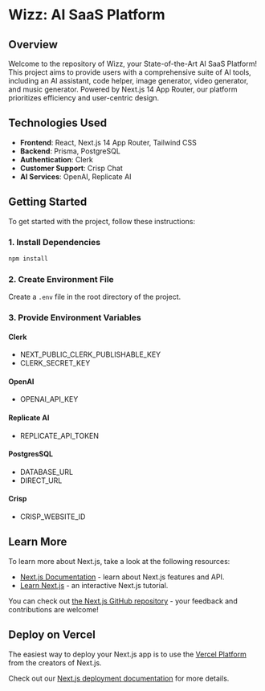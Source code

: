 # Wizz: AI SaaS Platform

## Overview

Welcome to the repository of Wizz, your State-of-the-Art AI SaaS Platform! This project aims to provide users with a comprehensive suite of AI tools, including an AI assistant, code helper, image generator, video generator, and music generator. Powered by Next.js 14 App Router, our platform prioritizes efficiency and user-centric design.

## Technologies Used

- **Frontend**: React, Next.js 14 App Router, Tailwind CSS
- **Backend**: Prisma, PostgreSQL
- **Authentication**: Clerk
- **Customer Support**: Crisp Chat
- **AI Services**: OpenAI, Replicate AI

## Getting Started

To get started with the project, follow these instructions:

### 1. Install Dependencies

```bash
npm install
```

### 2. Create Environment File

Create a `.env` file in the root directory of the project.

### 3. Provide Environment Variables

#### Clerk
- NEXT_PUBLIC_CLERK_PUBLISHABLE_KEY
- CLERK_SECRET_KEY

#### OpenAI
- OPENAI_API_KEY

#### Replicate AI
- REPLICATE_API_TOKEN

#### PostgresSQL
- DATABASE_URL
- DIRECT_URL

#### Crisp
- CRISP_WEBSITE_ID

## Learn More

To learn more about Next.js, take a look at the following resources:

- [Next.js Documentation](https://nextjs.org/docs) - learn about Next.js features and API.
- [Learn Next.js](https://nextjs.org/learn) - an interactive Next.js tutorial.

You can check out [the Next.js GitHub repository](https://github.com/vercel/next.js/) - your feedback and contributions are welcome!

## Deploy on Vercel

The easiest way to deploy your Next.js app is to use the [Vercel Platform](https://vercel.com/new?utm_medium=default-template&filter=next.js&utm_source=create-next-app&utm_campaign=create-next-app-readme) from the creators of Next.js.

Check out our [Next.js deployment documentation](https://nextjs.org/docs/deployment) for more details.
